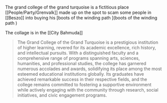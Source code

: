 The grand college of the grand turquoise is a fictitious place [[People/Party/Grenvalk]] made up on the spot to scam some people in [[Beszo]] into buying his [boots of the winding path ](boots of the winding path )

The collage is in the [[City Bahmuda]]

> The Grand College of the Grand Turquoise is a prestigious institution of higher learning, revered for its academic excellence, rich history, and intellectual pursuits. With a distinguished faculty and a comprehensive range of programs spanning arts, sciences, humanities, and professional studies, the college has garnered numerous accolades and awards, solidifying its place among the most esteemed educational institutions globally. Its graduates have achieved remarkable success in their respective fields, and the college remains committed to fostering a supportive environment while actively engaging with the community through research, social initiatives, and civic engagement programs.

